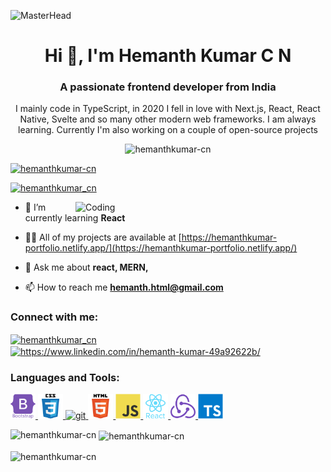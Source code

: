 ![MasterHead](https://jusmarktech.com/public/a/images/pages/web_development.gif)
<h1 align="center">Hi 👋, I'm Hemanth Kumar C N</h1>
<h3 align="center">A passionate frontend developer from India</h3>
<p align="center">I mainly code in TypeScript, in 2020 I fell in love with Next.js, React, React Native, Svelte and so many other modern web frameworks. I am always learning. Currently I'm also working on a couple of open-source projects</p>


<p align="center"> <img src="https://komarev.com/ghpvc/?username=hemanthkumar-cn&label=Profile%20views&color=0e75b6&style=flat" alt="hemanthkumar-cn" /> </p>

<p align="left"> <a href="https://github.com/ryo-ma/github-profile-trophy"><img src="https://github-profile-trophy.vercel.app/?username=hemanthkumar-cn" alt="hemanthkumar-cn" /></a> </p>

<p align="left"> <a href="https://twitter.com/hemanthkumar_cn" target="blank"><img src="https://img.shields.io/twitter/follow/hemanthkumar_cn?logo=twitter&style=for-the-badge" alt="hemanthkumar_cn" /></a> </p>

<img align="right" alt="Coding" width="400" src="https://cdn.dribbble.com/users/1162077/screenshots/3848914/programmer.gif">

- 🌱 I’m currently learning **React**

- 👨‍💻 All of my projects are available at [https://hemanthkumar-portfolio.netlify.app/](https://hemanthkumar-portfolio.netlify.app/)

- 💬 Ask me about **react, MERN,**

- 📫 How to reach me **hemanth.html@gmail.com**

<h3 align="left">Connect with me:</h3>
<p align="left">
<a href="https://twitter.com/hemanthkumar_cn" target="blank"><img align="center" src="https://raw.githubusercontent.com/rahuldkjain/github-profile-readme-generator/master/src/images/icons/Social/twitter.svg" alt="hemanthkumar_cn" height="30" width="40" /></a>
<a href="https://linkedin.com/in/https://www.linkedin.com/in/hemanth-kumar-49a92622b/" target="blank"><img align="center" src="https://raw.githubusercontent.com/rahuldkjain/github-profile-readme-generator/master/src/images/icons/Social/linked-in-alt.svg" alt="https://www.linkedin.com/in/hemanth-kumar-49a92622b/" height="30" width="40" /></a>
</p>

<h3 align="left">Languages and Tools:</h3>
<p align="left"> <a href="https://getbootstrap.com" target="_blank" rel="noreferrer"> <img src="https://raw.githubusercontent.com/devicons/devicon/master/icons/bootstrap/bootstrap-plain-wordmark.svg" alt="bootstrap" width="40" height="40"/> </a> <a href="https://www.w3schools.com/css/" target="_blank" rel="noreferrer"> <img src="https://raw.githubusercontent.com/devicons/devicon/master/icons/css3/css3-original-wordmark.svg" alt="css3" width="40" height="40"/> </a> <a href="https://git-scm.com/" target="_blank" rel="noreferrer"> <img src="https://www.vectorlogo.zone/logos/git-scm/git-scm-icon.svg" alt="git" width="40" height="40"/> </a> <a href="https://www.w3.org/html/" target="_blank" rel="noreferrer"> <img src="https://raw.githubusercontent.com/devicons/devicon/master/icons/html5/html5-original-wordmark.svg" alt="html5" width="40" height="40"/> </a> <a href="https://developer.mozilla.org/en-US/docs/Web/JavaScript" target="_blank" rel="noreferrer"> <img src="https://raw.githubusercontent.com/devicons/devicon/master/icons/javascript/javascript-original.svg" alt="javascript" width="40" height="40"/> </a> <a href="https://reactjs.org/" target="_blank" rel="noreferrer"> <img src="https://raw.githubusercontent.com/devicons/devicon/master/icons/react/react-original-wordmark.svg" alt="react" width="40" height="40"/> </a> <a href="https://redux.js.org" target="_blank" rel="noreferrer"> <img src="https://raw.githubusercontent.com/devicons/devicon/master/icons/redux/redux-original.svg" alt="redux" width="40" height="40"/> </a> <a href="https://www.typescriptlang.org/" target="_blank" rel="noreferrer"> <img src="https://raw.githubusercontent.com/devicons/devicon/master/icons/typescript/typescript-original.svg" alt="typescript" width="40" height="40"/> </a> </p>

<p><img align="left" src="https://github-readme-stats.vercel.app/api/top-langs?username=hemanthkumar-cn&show_icons=true&locale=en&layout=compact" alt="hemanthkumar-cn" /></p>

<p>&nbsp;<img align="center" src="https://github-readme-stats.vercel.app/api?username=hemanthkumar-cn&show_icons=true&locale=en" alt="hemanthkumar-cn" /></p>

<p><img align="center" src="https://github-readme-streak-stats.herokuapp.com/?user=hemanthkumar-cn&" alt="hemanthkumar-cn" /></p>
